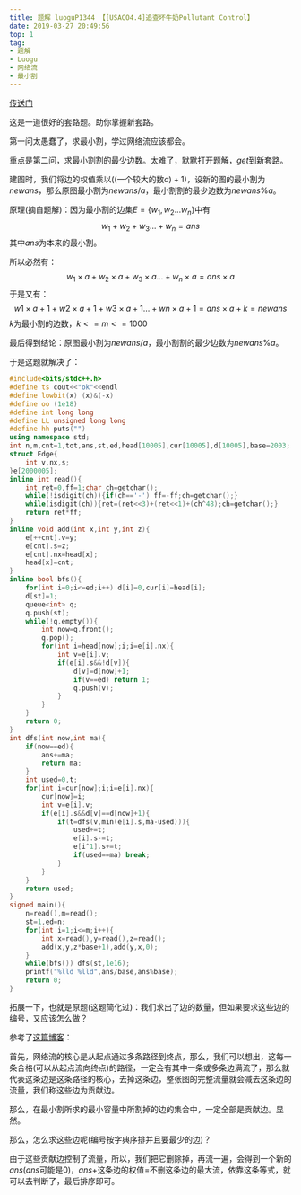 ```yaml
---
title: 题解 luoguP1344 【[USACO4.4]追查坏牛奶Pollutant Control】
date: 2019-03-27 20:49:56
top: 1
tag: 
- 题解
- Luogu
- 网络流
- 最小割
---
```

[传送门](https://www.luogu.org/problemnew/show/P1344)

这是一道很好的套路题。助你掌握新套路。

第一问太愚蠢了，求最小割，学过网络流应该都会。

重点是第二问，求最小割割的最少边数。太难了，默默打开题解，$get$到新套路。

建图时，我们将边的权值乘以$(($一个较大的数$a)+1)$，设新的图的最小割为$newans$，那么原图最小割为$newans/a$，最小割割的最少边数为$newans\%a$。

原理(摘自题解)：因为最小割的边集$E=\{w_1,w_2...w_n\}$中有
$$
w_1+w_2+w_3…+w_n=ans
$$
其中$ans$为本来的最小割。

所以必然有：
$$
w_1\times a+w_2\times a+w_3\times a…+w_n\times a=ans\times a
$$
于是又有：
$$
w1\times a+1+w2\times a+1+w3\times a+1…+wn\times a+1=ans\times a+k=newans
$$
$k$为最小割的边数，$k<=m<=1000$

最后得到结论：原图最小割为$newans/a$，最小割割的最少边数为$newans\%a$。

于是这题就解决了：
```cpp
#include<bits/stdc++.h>
#define ts cout<<"ok"<<endl
#define lowbit(x) (x)&(-x)
#define oo (1e18)
#define int long long
#define LL unsigned long long
#define hh puts("")
using namespace std;
int n,m,cnt=1,tot,ans,st,ed,head[10005],cur[10005],d[10005],base=2003;
struct Edge{
    int v,nx,s;
}e[2000005];
inline int read(){
    int ret=0,ff=1;char ch=getchar();
    while(!isdigit(ch)){if(ch=='-') ff=-ff;ch=getchar();}
    while(isdigit(ch)){ret=(ret<<3)+(ret<<1)+(ch^48);ch=getchar();}
    return ret*ff;
}
inline void add(int x,int y,int z){
    e[++cnt].v=y;
    e[cnt].s=z;
    e[cnt].nx=head[x];
    head[x]=cnt;
}
inline bool bfs(){
    for(int i=0;i<=ed;i++) d[i]=0,cur[i]=head[i];
    d[st]=1;
    queue<int> q;
    q.push(st);
    while(!q.empty()){
        int now=q.front();
        q.pop();
        for(int i=head[now];i;i=e[i].nx){
            int v=e[i].v;
            if(e[i].s&&!d[v]){
                d[v]=d[now]+1;
                if(v==ed) return 1;
                q.push(v);
            }
        }
    }
    return 0;
}
int dfs(int now,int ma){
    if(now==ed){
        ans+=ma;
        return ma;
    }
    int used=0,t;
    for(int i=cur[now];i;i=e[i].nx){
        cur[now]=i;
        int v=e[i].v;
        if(e[i].s&&d[v]==d[now]+1){
            if(t=dfs(v,min(e[i].s,ma-used))){
                used+=t;
                e[i].s-=t;
                e[i^1].s+=t;
                if(used==ma) break;
            }
        }
    }
    return used;
}
signed main(){
    n=read(),m=read();
    st=1,ed=n;
    for(int i=1;i<=m;i++){
        int x=read(),y=read(),z=read();
        add(x,y,z*base+1),add(y,x,0);
    }
    while(bfs()) dfs(st,1e16);
    printf("%lld %lld",ans/base,ans%base);
    return 0;
}
```
拓展一下，也就是原题$($这题简化过$)$：我们求出了边的数量，但如果要求这些边的编号，又应该怎么做？

参考了[这篇博客](https://blog.csdn.net/zhangjianjunab/article/details/79983408)：

首先，网络流的核心是从起点通过多条路径到终点，那么，我们可以想出，这每一条合格$($可以从起点流向终点$)$的路径，一定会有其中一条或多条边满流了，那么就代表这条边是这条路径的核心，去掉这条边，整张图的完整流量就会减去这条边的流量，我们称这些边为贡献边。

那么，在最小割所求的最小容量中所割掉的边的集合中，一定全部是贡献边。显然。

那么，怎么求这些边呢$($编号按字典序排并且要最少的边$)$？

由于这些贡献边控制了流量，所以，我们把它删除掉，再流一遍，会得到一个新的$ans(ans$可能是0$)$，$ans+$这条边的权值$=$不删这条边的最大流，依靠这条等式，就可以去判断了，最后排序即可。